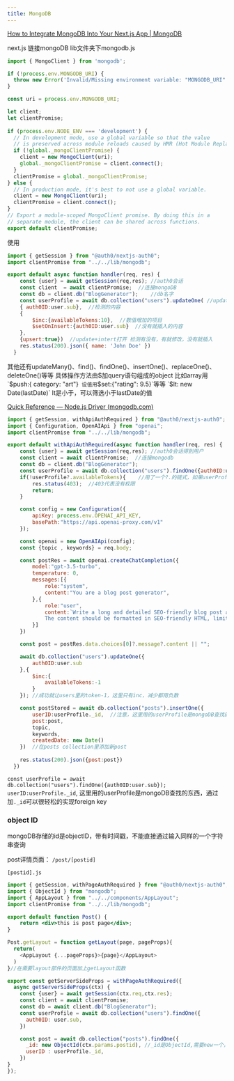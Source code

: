 ```yaml
---
title: MongoDB
---
```


[How to Integrate MongoDB Into Your Next.js App | MongoDB](https://www.mongodb.com/developer/languages/javascript/nextjs-with-mongodb/)

next.js 链接mongoDB
lib文件夹下mongodb.js
```js
import { MongoClient } from 'mongodb';

if (!process.env.MONGODB_URI) {
  throw new Error('Invalid/Missing environment variable: "MONGODB_URI"');
}

const uri = process.env.MONGODB_URI;

let client;
let clientPromise;
  
if (process.env.NODE_ENV === 'development') {
  // In development mode, use a global variable so that the value
  // is preserved across module reloads caused by HMR (Hot Module Replacement).
  if (!global._mongoClientPromise) {
    client = new MongoClient(uri);
    global._mongoClientPromise = client.connect();
  }
  clientPromise = global._mongoClientPromise;
} else {
  // In production mode, it's best to not use a global variable.
  client = new MongoClient(uri);
  clientPromise = client.connect();
}
// Export a module-scoped MongoClient promise. By doing this in a
// separate module, the client can be shared across functions.
export default clientPromise;
```

使用

```js
import { getSession } from "@auth0/nextjs-auth0";  
import clientPromise from "../../lib/mongodb";

export default async function handler(req, res) {
    const {user} = await getSession(req,res); //auth0会话
    const client  = await clientPromise;  //连接mongoDB
    const db = client.db("BlogGenerator");    //db名字
    const userProfile = await db.collection("users").updateOne( //updateOne更新一条数据
    { auth0ID:user.sub},  //检测的内容
    {
        $inc:{availableTokens:10},  //数值增加的项目
        $setOnInsert:{auth0ID:user.sub}  //没有就插入的内容
    },
    {upsert:true})  //update+intert打开 检测有没有，有就修改，没有就插入
    res.status(200).json({ name: 'John Doe' })
  }
```

其他还有updateMany()、find()、findOne()、insertOne()、replaceOne()、deleteOne()等等
具体操作方法由$加query语句组成的object
比如array用`$push:{ category: "art"}`
设值用`$set:{"rating": 9.5}`等等
`$lt: new Date(lastDate)` lt是小于，可以筛选小于lastDate的值


[Quick Reference — Node.js Driver (mongodb.com)](https://www.mongodb.com/docs/drivers/node/current/quick-reference/)


```js
import { getSession, withApiAuthRequired } from "@auth0/nextjs-auth0";
import { Configuration, OpenAIApi } from "openai";
import clientPromise from "../../lib/mongodb";

export default withApiAuthRequired(async function handler(req, res) {
    const {user} = await getSession(req,res); //auth0会话得到用户
    const client = await clientPromise;  //连接mongodb
    const db = client.db("BlogGenerator");
    const userProfile = await db.collection("users").findOne({auth0ID:user.sub});
    if(!userProfile?.availableTokens){    //用了一个?.的链式，如果userProfile不存在就直接不存在，如果userProfile存在但availableTokens为0也不存在，等于!userProfile || userProfile.availableTokens==0
        res.status(403);  //403代表没有权限
        return;
    }

    const config = new Configuration({
        apiKey: process.env.OPENAI_API_KEY,
        basePath:"https://api.openai-proxy.com/v1"
    });

    const openai = new OpenAIApi(config);
    const {topic , keywords} = req.body;

    const postRes = await openai.createChatCompletion({
        model:"gpt-3.5-turbo",
        temperature: 0,
        messages:[{
            role:"system",
            content:"You are a blog post generator",
        },{
            role:"user",
            content:`Write a long and detailed SEO-friendly blog post about ${topic}, that targets the following comma-separated keywords:${keywords}.
            The content should be formatted in SEO-friendly HTML, limited to the following HTML tags: p, h1, h2, h3, h4, h5, strong, i, ul, li, ol.`
        }]
    })

    const post = postRes.data.choices[0]?.message?.content || "";

    await db.collection("users").updateOne({
        auth0ID:user.sub
    },{
        $inc:{
            availableTokens:-1
        }
    }); //成功就让users里的token-1，这里只有inc，减少都用负数

    const postStored = await db.collection("posts").insertOne({
        userID:userProfile._id,  //注意，这里用的userProfile是mongoDB查找的东西，通过加._id可以很轻松的实现foreign key
        post:post,
        topic,
        keywords,
        createdDate: new Date()
    })  //在posts collection里添加新post
    
    res.status(200).json({post:post})
  })
```

`const userProfile = await db.collection("users").findOne({auth0ID:user.sub});`
`userID:userProfile._id`,  这里用的userProfile是mongoDB查找的东西，通过加`._id`可以很轻松的实现foreign key


### object ID

mongoDB存储的id是objectID，带有时间戳，不能直接通过输入同样的一个字符串查询

post详情页面：
`/post/[postid]`

`[postid].js`
```jsx
import { getSession, withPageAuthRequired } from "@auth0/nextjs-auth0";
import { ObjectId } from "mongodb";
import { AppLayout } from "../../components/AppLayout";
import clientPromise from "../../lib/mongodb";

export default function Post() {
    return <div>this is post page</div>;
}

Post.getLayout = function getLayout(page, pageProps){
  return(
    <AppLayout {...pageProps}>{page}</AppLayout>
  )
}//在需要layout部件的页面加上getLayout函数

export const getServerSideProps = withPageAuthRequired({
  async getServerSideProps(ctx) {
    const {user} = await getSession(ctx.req,ctx.res);
    const client = await clientPromise;
    const db = await client.db("BlogGenerator");
    const userProfile = await db.collection("users").findOne({
      auth0ID: user.sub,
    })

    const post = await db.collection("posts").findOne({
      _id: new ObjectId(ctx.params.postid), //_id是ObjectId,需要new一个，与普通node.js的/post/:id 类似，req.params.id
      userID : userProfile._id,
    })
}
});
```
